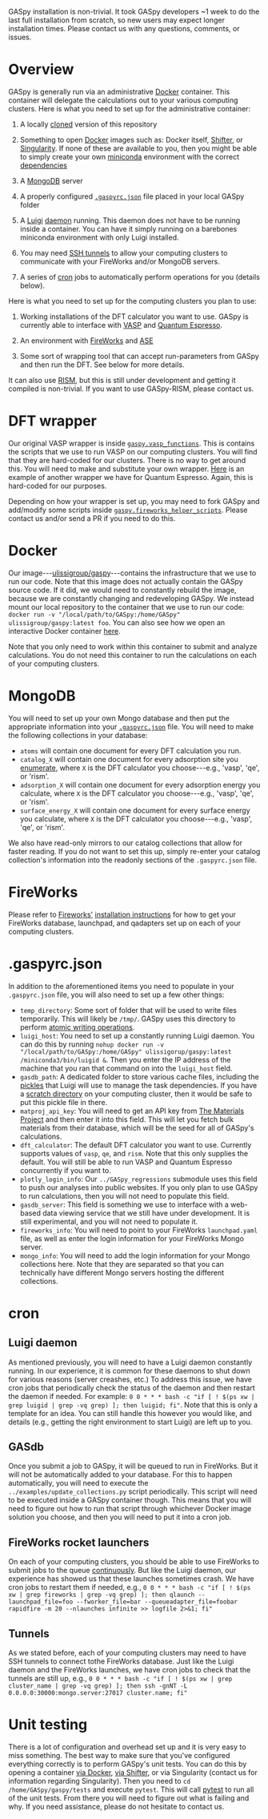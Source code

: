 GASpy installation is non-trivial.
It took GASpy developers ~1 week to do the last full installation from scratch, so new users may expect longer installation times.
Please contact us with any questions, comments, or issues.


# Overview

GASpy is generally run via an administrative [Docker](https://www.docker.com/) container.
This container will delegate the calculations out to your various computing clusters.
Here is what you need to set up for the administrative container:

1. A locally [cloned](https://help.github.com/en/articles/cloning-a-repository) version of this repository

2. Something to open [Docker](https://www.docker.com/) images such as:  Docker itself, [Shifter](https://github.com/NERSC/shifter), or [Singularity](https://singularity.lbl.gov/). If none of these are available to you, then you might be able to simply create your own [miniconda](https://docs.conda.io/en/latest/miniconda.html) environment with the correct [dependencies](../dockerfile/Dockerfile)

3. A [MongoDB](https://www.mongodb.com/) server

4. A properly configured [`.gaspyrc.json`](../.gaspyrc_template.json) file placed in your local GASpy folder

5. A [Luigi](https://github.com/spotify/luigi) [daemon](https://luigi.readthedocs.io/en/stable/central_scheduler.html) running. This daemon does not have to be running inside a container. You can have it simply running on a barebones miniconda environment with only Luigi installed.

6. You may need [SSH tunnels](https://www.ssh.com/ssh/tunneling/) to allow your computing clusters to communicate with your FireWorks and/or MongoDB servers.

7. A series of [cron](https://en.wikipedia.org/wiki/Cron) jobs to automatically perform operations for you (details below).

Here is what you need to set up for the computing clusters you plan to use:

1. Working installations of the DFT calculator you want to use. GASpy is currently able to interface with [VASP](https://www.vasp.at/) and [Quantum Espresso](https://www.quantum-espresso.org/).

2. An environment with [FireWorks](https://pythonhosted.org/FireWorks/index.html) and [ASE](https://wiki.fysik.dtu.dk/ase/)

3. Some sort of wrapping tool that can accept run-parameters from GASpy and then run the DFT. See below for more details.

It can also use [RISM](https://journals.aps.org/prb/abstract/10.1103/PhysRevB.96.115429), but this is still under development and getting it compiled is non-trivial.
If you want to use GASpy-RISM, please contact us.


# DFT wrapper

Our original VASP wrapper is inside [`gaspy.vasp_functions`](../gaspy/vasp_functions.py).
This is contains the scripts that we use to run VASP on our computing clusters.
You will find that they are hard-coded for our clusters.
There is no way to get around this.
You will need to make and substitute your own wrapper.
[Here](https://github.com/ulissigroup/espresso_tools) is an example of another wrapper we have for Quantum Espresso.
Again, this is hard-coded for our purposes.

Depending on how your wrapper is set up, you may need to fork GASpy and add/modify some scripts inside [`gaspy.fireworks_helper_scripts`](../gaspy/fireworks_helper_scripts.py).
Please contact us and/or send a PR if you need to do this.


# Docker

Our image---[ulissigroup/gaspy](https://hub.docker.com/r/ulissigroup/gaspy/)---contains the infrastructure that we use to run our code.
Note that this image does not actually contain the GASpy source code.
If it did, we would need to constantly rebuild the image, because we are constantly changing and redeveloping GASpy.
We instead mount our local repository to the container that we use to run our code:  `docker run -v "/local/path/to/GASpy:/home/GASpy" ulissigroup/gaspy:latest foo`.
You can also see how we open an interactive Docker container [here](../open_container_via_docker.sh).

Note that you only need to work within this container to submit and analyze calculations.
You do not need this container to run the calculations on each of your computing clusters.


# MongoDB

You will need to set up your own Mongo database and then put the appropriate information into your [`.gaspyrc.json`](../.gaspyrc_template.json) file.
You will need to make the following collections in your database:

- `atoms` will contain one document for every DFT calculation you run.
- `catalog_X` will contain one document for every adsorption site you [enumerate](../examples/populate_catalog.py), where `X` is the DFT calculator you choose---e.g., 'vasp', 'qe', or 'rism'.
- `adsorption_X` will contain one document for every adsorption energy you calculate, where `X` is the DFT calculator you choose---e.g., 'vasp', 'qe', or 'rism'.
- `surface_energy_X` will contain one document for every surface energy you calculate, where `X` is the DFT calculator you choose---e.g., 'vasp', 'qe', or 'rism'.

We also have read-only mirrors to our catalog collections that allow for faster reading.
If you do not want to set this up, simply re-enter your catalog collection's information into the readonly sections of the `.gaspyrc.json` file.


# FireWorks

Please refer to [Fireworks'](https://materialsproject.github.io/fireworks/) [installation instructions](https://materialsproject.github.io/fireworks/installation.html) for how to get your FireWorks database, launchpad, and qadapters set up on each of your computing clusters.


# .gaspyrc.json

In addition to the aforementioned items you need to populate in your `.gaspyrc.json` file, you will also need to set up a few other things:

- `temp_directory`:  Some sort of folder that will be used to write files temporarily. This will likely be `/tmp/`. GASpy uses this directory to perform [atomic writing operations](https://en.wikipedia.org/wiki/Atomicity_(database_systems)).
- `luigi_host`:  You need to set up a constantly running Luigi daemon. You can do this by running `nohup docker run -v "/local/path/to/GASpy:/home/GASpy" ulissigorup/gaspy:latest /miniconda3/bin/luigid &`. Then you enter the IP address of the machine that you ran that command on into the `luigi_host` field.
- `gasdb_path`:  A dedicated folder to store various cache files, including the [pickles](https://docs.python.org/3/library/pickle.html) that Luigi will use to manage the task dependencies. If you have a [scratch directory](https://en.wikipedia.org/wiki/Scratch_space) on your computing cluster, then it would be safe to put this pickle file in there.
- `matproj_api_key`:  You will need to get an API key from [The Materials Project](https://materialsproject.org/) and then enter it into this field. This will let you fetch bulk materials from their database, which will be the seed for all of GASpy's calculations.
- `dft_calculator`:  The default DFT calculator you want to use. Currently supports values of `vasp`, `qe`, and `rism`. Note that this only supplies the default. You will still be able to run VASP and Quantum Espresso concurrently if you want to.
- `plotly_login_info`:  Our `../GASpy_regressions` submodule uses this field to push our analyses into public websites. If you only plan to use GASpy to run calculations, then you will not need to populate this field.
- `gasdb_server`:  This field is something we use to interface with a web-based data viewing service that we still have under development. It is still experimental, and you will not need to populate it.
- `fireworks_info`:  You will need to point to your FireWorks `launchpad.yaml` file, as well as enter the login information for your FireWorks Mongo server.
- `mongo_info`:  You will need to add the login information for your Mongo collections here. Note that they are separated so that you can technically have different Mongo servers hosting the different collections.


# cron

## Luigi daemon
As mentioned previously, you will need to have a Luigi daemon constantly running.
In our experience, it is common for these daemons to shut down for various reasons (server creashes, etc.)
To address this issue, we have cron jobs that periodically check the status of the daemon and then restart the daemon if needed.
For example:  `0 0 * * * bash -c "if [ ! $(ps xw | grep luigid | grep -vq grep) ]; then luigid; fi"`.
Note that this is only a template for an idea.
You can still handle this however you would like, and details (e.g., getting the right environment to start Luigi) are left up to you.

## GASdb
Once you submit a job to GASpy, it will be queued to run in FireWorks.
But it will not be automatically added to your database.
For this to happen automatically, you will need to execute the `../examples/update_collections.py` script periodically.
This script will need to be executed inside a GASpy container though.
This means that you will need to figure out how to run that script through whichever Docker image solution you choose, and then you will need to put it into a cron job.

## FireWorks rocket launchers
On each of your computing clusters, you should be able to use FireWorks to submit jobs to the queue [continuously](https://materialsproject.github.io/fireworks/queue_tutorial.html#continually-submit-jobs-to-the-queue).
But like the Luigi daemon, our experience has showed us that these launches sometimes crash.
We have cron jobs to restart them if needed, e.g., `0 0 * * * bash -c "if [ ! $(ps xw | grep fireworks | grep -vq grep) ]; then qlaunch --launchpad_file=foo --fworker_file=bar --queueadapter_file=foobar rapidfire -m 20 --nlaunches infinite >> logfile 2>&1; fi"`

## Tunnels
As we stated before, each of your computing clusters may need to have SSH tunnels to connect tothe FireWorks database.
Just like the Luigi daemon and the FireWorks launches, we have cron jobs to check that the tunnels are still up, e.g., `0 0 * * * bash -c "if [ ! $(ps xw | grep cluster_name | grep -vq grep) ]; then ssh -gnNT -L 0.0.0.0:30000:mongo.server:27017 cluster.name; fi"`


# Unit testing

There is a lot of configuration and overhead set up and it is very easy to miss something.
The best way to make sure that you've configured everything correctly is to perform GASpy's unit tests.
You can do this by opening a container [via Docker](../open_container_via_docker.sh), [via Shifter](../open_container_via_shifter.sh), or via Singularity (contact us for information regarding Singularity).
Then you need to `cd /home/GASpy/gaspy/tests` and execute `pytest`.
This will call [pytest](https://docs.pytest.org/en/latest/) to run all of the unit tests.
From there you will need to figure out what is failing and why.
If you need assistance, please do not hesitate to contact us.
